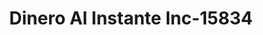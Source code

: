---
f_zip-code: 93021
f_state-code: CA
title: Dinero Al Instante Inc-15834
f_phone: 805-552-0730
f_city-only: Moorpark
f_address: 310 W Los Angeles Ave Moorpark
f_location-unique-id: '15834'
slug: dinero-al-instante-inc-15834
updated-on: '2024-05-30T13:46:58.046Z'
created-on: '2024-05-30T13:36:59.803Z'
published-on: '2024-05-30T13:54:32.469Z'
f_city-state: cms/city/moorpark-ca.md
f_company: cms/company/dinero-al-instante-inc.md
f_state: cms/state/california.md
layout: '[payday-loan].html'
tags: payday-loan
---